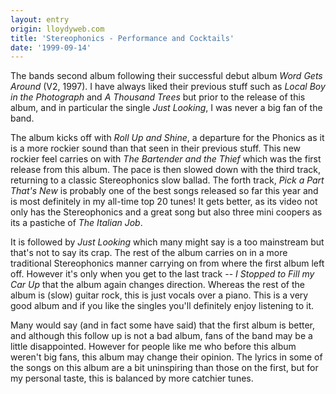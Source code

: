 ```yaml
---
layout: entry
origin: lloydyweb.com
title: 'Stereophonics - Performance and Cocktails'
date: '1999-09-14'
---
```

The bands second album following their successful debut album <cite>Word Gets Around</cite> (V2, 1997). I have always liked their previous stuff such as <cite>Local Boy in the Photograph</cite> and <cite>A Thousand Trees</cite> but prior to the release of this album, and in particular the single <cite>Just Looking</cite>, I was never a big fan of the band.

The album kicks off with <cite>Roll Up and Shine</cite>, a departure for the Phonics as it is a more rockier sound than that seen in their previous stuff. This new rockier feel carries on with <cite>The Bartender and the Thief</cite> which was the first release from this album. The pace is then slowed down with the third track, returning to a classic Stereophonics slow ballad. The forth track, <cite>Pick a Part That's New</cite> is probably one of the best songs released so far this year and is most definitely in my all-time top 20 tunes! It gets better, as its video not only has the Stereophonics and a great song but also three mini coopers as its a pastiche of <cite>The Italian Job</cite>.

It is followed by <cite>Just Looking</cite> which many might say is a too mainstream but that's not to say its crap. The rest of the album carries on in a more traditional Stereophonics manner carrying on from where the first album left off. However it's only when you get to the last track -- <cite>I Stopped to Fill my Car Up</cite> that the album again changes direction. Whereas the rest of the album is (slow) guitar rock, this is just vocals over a piano. This is a very good album and if you like the singles you'll definitely enjoy listening to it.

Many would say (and in fact some have said) that the first album is better, and although this follow up is not a bad album, fans of the band may be a little disappointed. However for people like me who before this album weren't big fans, this album may change their opinion. The lyrics in some of the songs on this album are a bit uninspiring than those on the first, but for my personal taste, this is balanced by more catchier tunes.